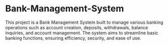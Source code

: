 # Bank-Management-System
This project is a Bank Management System built to manage various banking operations such as account creation, deposits, withdrawals, balance inquiries, and account management. The system aims to streamline basic banking functions, ensuring efficiency, security, and ease of use.  
